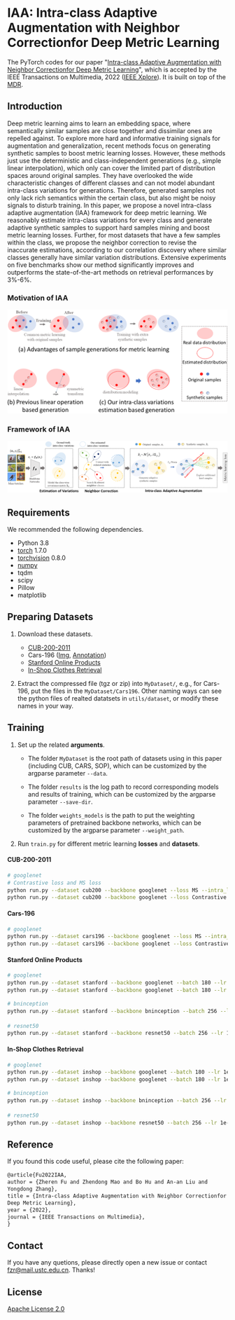 # IAA: Intra-class Adaptive Augmentation with Neighbor Correctionfor Deep Metric Learning

The PyTorch codes for our paper "[Intra-class Adaptive Augmentation with Neighbor Correctionfor Deep Metric Learning](https://arxiv.org/abs/2211.16264)", which is accepted by the IEEE Transactions on Multimedia, 2022 ([IEEE Xplore](https://ieeexplore.ieee.org/document/9973278)).
It is built on top of the [MDR](https://github.com/kakaoenterprise/AAAI2021_MDR).

## Introduction

Deep metric learning aims to learn an embedding space, where semantically similar samples are close together and dissimilar ones are repelled against. 
To explore more hard and informative training signals for augmentation and generalization, recent methods focus on generating synthetic samples to boost metric learning losses. However, these methods just use the deterministic and class-independent generations (e.g., simple linear interpolation), which only can cover the limited part of distribution spaces around original samples. They have overlooked the wide characteristic changes of different classes and can not model abundant intra-class variations for generations. Therefore, generated samples not only lack rich semantics within the certain class, but also might be noisy signals to disturb training. In this paper, we propose a novel intra-class adaptive augmentation (IAA) framework for deep metric learning. We reasonably estimate intra-class variations for every class and generate adaptive synthetic samples to support hard samples mining and boost metric learning losses. Further, for most datasets that have a few samples within the class, we propose the neighbor correction to revise the inaccurate estimations, according to our correlation discovery where similar classes generally have similar variation distributions. Extensive experiments on five benchmarks show our method significantly improves and outperforms the state-of-the-art methods on retrieval performances by 3\%-6\%.

### Motivation of IAA

![image1](pdf/motivation.png)


### Framework of IAA

![image2](pdf/framework.png)


## Requirements

We recommended the following dependencies.

- Python 3.8
- [torch](http://pytorch.org/) 1.7.0
- [torchvision](https://github.com/pytorch/vision) 0.8.0
- [numpy](http://www.numpy.org/)
- tqdm
- scipy
- Pillow
- matplotlib



## Preparing Datasets

1. Download these datasets.
   - [CUB-200-2011](http://www.vision.caltech.edu/visipedia-data/CUB-200-2011/CUB_200_2011.tgz)
   - Cars-196 ([Img](http://imagenet.stanford.edu/internal/car196/car_ims.tgz), [Annotation](http://imagenet.stanford.edu/internal/car196/cars_annos.mat))
   - [Stanford Online Products](https://cvgl.stanford.edu/projects/lifted_struct/)
   - [In-Shop Clothes Retrieval](https://drive.google.com/open?id=0B7EVK8r0v71pQ2FuZ0k0QnhBQnc)

2. Extract the compressed file (tgz or zip) into `MyDataset/`, e.g., for Cars-196, put the files in the `MyDataset/Cars196`. Other naming ways can see the python files of realted datatsets in  `utils/dataset`, or modify these names in your way.



## Training

1. Set up the related **arguments**.
   - The folder `MyDataset` is the root path of datasets using in this paper (including CUB, CARS, SOP), which can be customized by the argparse parameter `--data`. 

   - The folder `results` is the log path to record corresponding models and results of training, which can be customized by the argparse parameter `--save-dir`. 

   - The folder `weights_models` is the path to put the weighting parameters of pretrained backbone networks, which can be customized by the argparse parameter `--weight_path`. 

2. Run `train.py` for different metric learning **losses** and **datasets**.

#### CUB-200-2011
```bash
# googlenet
# Contrastive loss and MS loss
python run.py --dataset cub200 --backbone googlenet --loss MS --intra_lamda 0.8 --aug_num 3
python run.py --dataset cub200 --backbone googlenet --loss Contrastive  --lr 3e-5  --intra_lamda 0.8 --aug_num 3
```

#### Cars-196
```bash
# googlenet
python run.py --dataset cars196 --backbone googlenet --loss MS --intra_lamda 0.8 --aug_num 3
python run.py --dataset cars196 --backbone googlenet --loss Contrastive --intra_lamda 0.8 --aug_num 3
```

#### Stanford Online Products
```bash
# googlenet
python run.py --dataset stanford --backbone googlenet --batch 180 --lr 1e-4 --loss MS --intra_lamda 0.6 --aug_num 3
python run.py --dataset stanford --backbone googlenet --batch 180 --lr 1e-4 --loss Contrastive --intra_lamda 0.6 --aug_num 2
```
```bash
# bninception
python run.py --dataset stanford --backbone bninception --batch 256 --lr 1e-4 --loss MS -intra_lamda 0.5 --aug_num 3

# resnet50
python run.py --dataset stanford --backbone resnet50 --batch 256 --lr 1e-4 --loss MS -intra_lamda 0.5 --aug_num 3
```

#### In-Shop Clothes Retrieval
```bash
# googlenet
python run.py --dataset inshop --backbone googlenet --batch 180 --lr 1e-4 --loss MS --intra_lamda 0.6 --aug_num 3
python run.py --dataset inshop --backbone googlenet --batch 180 --lr 1e-4 --loss Contrastive --intra_lamda 0.6 --aug_num 2
```

```bash
# bninception
python run.py --dataset inshop --backbone bninception --batch 256 --lr 1e-4 --loss MS --intra_lamda 0.5 --aug_num 3

# resnet50
python run.py --dataset inshop --backbone resnet50 --batch 256 --lr 1e-4 --loss MS --intra_lamda 0.5 --aug_num 3
```


## Reference

If you found this code useful, please cite the following paper:

```
@article{Fu2022IAA,
author = {Zheren Fu and Zhendong Mao and Bo Hu and An-an Liu and Yongdong Zhang},
title = {Intra-class Adaptive Augmentation with Neighbor Correctionfor Deep Metric Learning},
year = {2022},
journal = {IEEE Transactions on Multimedia},
}
```

## Contact
If you have any quetions, please directly open a new issue or contact fzr@mail.ustc.edu.cn. Thanks!

## License

[Apache License 2.0](http://www.apache.org/licenses/LICENSE-2.0)

